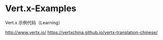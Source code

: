 # Vert.x-Examples
Vert.x 示例代码（Learning）

http://www.vertx.io/
https://vertxchina.github.io/vertx-translation-chinese/
